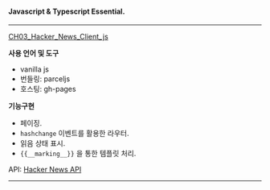 #### Javascript & Typescript Essential.

---

[CH03_Hacker_News_Client_js](https://jmnghn.github.io/Hacker-News-made-with-javascript)

**사용 언어 및 도구**

- vanilla js
- 번들링: parceljs
- 호스팅: gh-pages

**기능구현**

- 페이징.
- `hashchange` 이벤트를 활용한 라우터.
- 읽음 상태 표시.
- `{{__marking__}}` 을 통한 템플릿 처리.

API: [Hacker News API](https://github.com/HackerNews/API)

---
